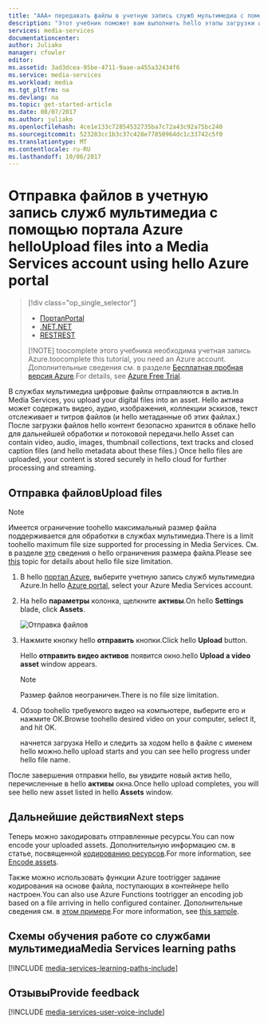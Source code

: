 ```yaml
---
title: "AAA» передавать файлы в учетную запись служб мультимедиа с помощью hello портал Azure | Документы Microsoft»"
description: "Этот учебник поможет вам выполнить hello этапы загрузки файлов в учетную запись служб мультимедиа с помощью портала Azure hello"
services: media-services
documentationcenter: 
author: Juliako
manager: cfowler
editor: 
ms.assetid: 3ad3dcea-95be-4711-9aae-a455a32434f6
ms.service: media-services
ms.workload: media
ms.tgt_pltfrm: na
ms.devlang: na
ms.topic: get-started-article
ms.date: 08/07/2017
ms.author: juliako
ms.openlocfilehash: 4ce1e133c72854532735ba7c72a43c92a75bc240
ms.sourcegitcommit: 523283cc1b3c37c428e77850964dc1c33742c5f0
ms.translationtype: MT
ms.contentlocale: ru-RU
ms.lasthandoff: 10/06/2017
---
```

# <a name="upload-files-into-a-media-services-account-using-hello-azure-portal"></a><span data-ttu-id="596dc-103">Отправка файлов в учетную запись служб мультимедиа с помощью портала Azure hello</span><span class="sxs-lookup"><span data-stu-id="596dc-103">Upload files into a Media Services account using hello Azure portal</span></span>
> [!div class="op_single_selector"]
> * [<span data-ttu-id="596dc-104">Портал</span><span class="sxs-lookup"><span data-stu-id="596dc-104">Portal</span></span>](media-services-portal-upload-files.md)
> * [<span data-ttu-id="596dc-105">.NET</span><span class="sxs-lookup"><span data-stu-id="596dc-105">.NET</span></span>](media-services-dotnet-upload-files.md)
> * [<span data-ttu-id="596dc-106">REST</span><span class="sxs-lookup"><span data-stu-id="596dc-106">REST</span></span>](media-services-rest-upload-files.md)
> 
> [!NOTE]
> <span data-ttu-id="596dc-107">toocomplete этого учебника необходима учетная запись Azure.</span><span class="sxs-lookup"><span data-stu-id="596dc-107">toocomplete this tutorial, you need an Azure account.</span></span> <span data-ttu-id="596dc-108">Дополнительные сведения см. в разделе [Бесплатная пробная версия Azure](https://azure.microsoft.com/pricing/free-trial/).</span><span class="sxs-lookup"><span data-stu-id="596dc-108">For details, see [Azure Free Trial](https://azure.microsoft.com/pricing/free-trial/).</span></span> 
> 


<span data-ttu-id="596dc-109">В службах мультимедиа цифровые файлы отправляются в актив.</span><span class="sxs-lookup"><span data-stu-id="596dc-109">In Media Services, you upload your digital files into an asset.</span></span> <span data-ttu-id="596dc-110">Hello актива может содержать видео, аудио, изображения, коллекции эскизов, текст отслеживает и титров файлов (и hello метаданные об этих файлах.) После загрузки файлов hello контент безопасно хранится в облаке hello для дальнейшей обработки и потоковой передачи.</span><span class="sxs-lookup"><span data-stu-id="596dc-110">hello Asset  can contain video, audio, images, thumbnail collections, text tracks and closed caption files (and hello metadata about these files.) Once hello files are uploaded, your content is stored securely in hello cloud for further processing and streaming.</span></span>


## <a name="upload-files"></a><span data-ttu-id="596dc-111">Отправка файлов</span><span class="sxs-lookup"><span data-stu-id="596dc-111">Upload files</span></span>

>[!NOTE]
><span data-ttu-id="596dc-112">Имеется ограничение toohello максимальный размер файла поддерживается для обработки в службах мультимедиа.</span><span class="sxs-lookup"><span data-stu-id="596dc-112">There is a limit toohello maximum file size supported for processing in Media Services.</span></span> <span data-ttu-id="596dc-113">См. в разделе [это](media-services-quotas-and-limitations.md) сведения о hello ограничения размера файла.</span><span class="sxs-lookup"><span data-stu-id="596dc-113">Please see [this](media-services-quotas-and-limitations.md) topic for details about hello file size limitation.</span></span>
>

1. <span data-ttu-id="596dc-114">В hello [портал Azure](https://portal.azure.com/), выберите учетную запись служб мультимедиа Azure.</span><span class="sxs-lookup"><span data-stu-id="596dc-114">In hello [Azure portal](https://portal.azure.com/), select your Azure Media Services account.</span></span>
2. <span data-ttu-id="596dc-115">На hello **параметры** колонка, щелкните **активы**.</span><span class="sxs-lookup"><span data-stu-id="596dc-115">On hello **Settings** blade, click **Assets**.</span></span>
   
    ![Отправка файлов](./media/media-services-portal-vod-get-started/media-services-upload.png)
3. <span data-ttu-id="596dc-117">Нажмите кнопку hello **отправить** кнопки.</span><span class="sxs-lookup"><span data-stu-id="596dc-117">Click hello **Upload** button.</span></span>
   
    <span data-ttu-id="596dc-118">Hello **отправить видео активов** появится окно.</span><span class="sxs-lookup"><span data-stu-id="596dc-118">hello **Upload a video asset** window appears.</span></span>
   
   > [!NOTE]
   > <span data-ttu-id="596dc-119">Размер файлов неограничен.</span><span class="sxs-lookup"><span data-stu-id="596dc-119">There is no file size limitation.</span></span>
   > 
   > 
4. <span data-ttu-id="596dc-120">Обзор toohello требуемого видео на компьютере, выберите его и нажмите ОК.</span><span class="sxs-lookup"><span data-stu-id="596dc-120">Browse toohello desired video on your computer, select it, and hit OK.</span></span>  
   
    <span data-ttu-id="596dc-121">начнется загрузка Hello и следить за ходом hello в файле с именем hello можно.</span><span class="sxs-lookup"><span data-stu-id="596dc-121">hello upload starts and you can see hello progress under hello file name.</span></span>  

<span data-ttu-id="596dc-122">После завершения отправки hello, вы увидите новый актив hello, перечисленные в hello **активы** окна.</span><span class="sxs-lookup"><span data-stu-id="596dc-122">Once hello upload completes, you will see hello new asset listed in hello **Assets** window.</span></span> 

## <a name="next-steps"></a><span data-ttu-id="596dc-123">Дальнейшие действия</span><span class="sxs-lookup"><span data-stu-id="596dc-123">Next steps</span></span>
<span data-ttu-id="596dc-124">Теперь можно закодировать отправленные ресурсы.</span><span class="sxs-lookup"><span data-stu-id="596dc-124">You can now encode your uploaded assets.</span></span> <span data-ttu-id="596dc-125">Дополнительную информацию см. в статье, посвященной [кодированию ресурсов](media-services-portal-encode.md).</span><span class="sxs-lookup"><span data-stu-id="596dc-125">For more information, see [Encode assets](media-services-portal-encode.md).</span></span>

<span data-ttu-id="596dc-126">Также можно использовать функции Azure tootrigger задание кодирования на основе файла, поступающих в контейнере hello настроен.</span><span class="sxs-lookup"><span data-stu-id="596dc-126">You can also use Azure Functions tootrigger an encoding job based on a file arriving in hello configured container.</span></span> <span data-ttu-id="596dc-127">Дополнительные сведения см. в [этом примере](https://azure.microsoft.com/resources/samples/media-services-dotnet-functions-integration/ ).</span><span class="sxs-lookup"><span data-stu-id="596dc-127">For more information, see [this sample](https://azure.microsoft.com/resources/samples/media-services-dotnet-functions-integration/ ).</span></span>

## <a name="media-services-learning-paths"></a><span data-ttu-id="596dc-128">Схемы обучения работе со службами мультимедиа</span><span class="sxs-lookup"><span data-stu-id="596dc-128">Media Services learning paths</span></span>
[!INCLUDE [media-services-learning-paths-include](../../includes/media-services-learning-paths-include.md)]

## <a name="provide-feedback"></a><span data-ttu-id="596dc-129">Отзывы</span><span class="sxs-lookup"><span data-stu-id="596dc-129">Provide feedback</span></span>
[!INCLUDE [media-services-user-voice-include](../../includes/media-services-user-voice-include.md)]

